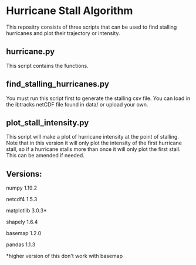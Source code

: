 # Hurricane Stall Algorithm

This repositry consists of three scripts that can be used to find stalling hurricanes and plot their trajectory or intensity.

## hurricane.py
This script contains the functions.

## find_stalling_hurricanes.py
You must run this script first to generate the stalling csv file. You can load in the ibtracks netCDF file found in data/ or upload your own.

## plot_stall_intensity.py
This script will make a plot of hurricane intensity at the point of stalling. Note that in this version it will only plot the intensity of the first hurricane stall, so if a hurricane stalls more than once it will only plot the first stall. This can be amended if needed.

## Versions:
numpy                    1.19.2

netcdf4                  1.5.3

matplotlib               3.0.3*

shapely                  1.6.4

basemap                  1.2.0

pandas                   1.1.3

*higher version of this don't work with basemap
